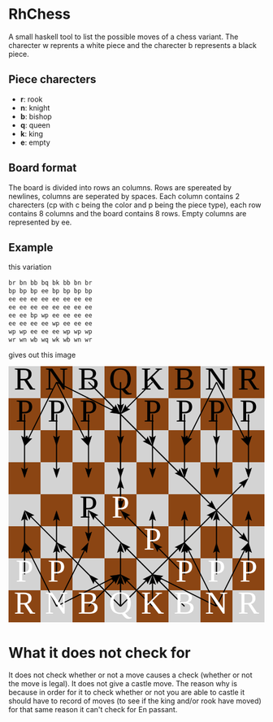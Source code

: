 # RhChess
A small haskell tool to list the possible moves of a chess variant.
The charecter w reprents a white piece and the charecter b represents a black piece.
## Piece charecters
- **r**: rook
- **n**: knight
- **b**: bishop
- **q**: queen
- **k**: king
- **e**: empty
## Board format
The board is divided into rows an columns. Rows are spereated by newlines, columns are seperated by spaces.
Each column contains 2 charecters (cp with c being the color and p being the piece type),
each row contains 8 columns and the board contains 8 rows. Empty columns are represented by ee.
## Example
this variation
```
br bn bb bq bk bb bn br
bp bp bp ee bp bp bp bp
ee ee ee ee ee ee ee ee
ee ee ee ee ee ee ee ee
ee ee bp wp ee ee ee ee
ee ee ee ee wp ee ee ee
wp wp ee ee ee wp wp wp
wr wn wb wq wk wb wn wr
```
gives out this image

![Alt text](https://raw.githubusercontent.com/RHL120/RhChess/48204d84b7b9777888d849cacc74dec38b2390ea/test.svg "example")

# What it does not check for
It does not check whether or not a move causes a check (whether or not the move is legal).
It does not give a castle move. The reason why is because in order for it to check whether
or not you are able to castle it should have to record of moves (to see if the king and/or rook
have moved) for that same reason it can't check for En passant.
